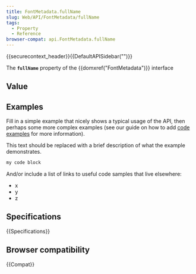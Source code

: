 ```yaml
---
title: FontMetadata.fullName
slug: Web/API/FontMetadata/fullName
tags:
  - Property
  - Reference
browser-compat: api.FontMetadata.fullName
---
```

{{securecontext_header}}{{DefaultAPISidebar("")}}

The **`fullName`** property of the {{domxref("FontMetadata")}} interface 

## Value



## Examples

Fill in a simple example that nicely shows a typical usage of the API, then perhaps some more complex examples (see our guide on how to add [code examples](/en-US/docs/MDN/Contribute/Structures/Code_examples) for more information).

This text should be replaced with a brief description of what the example demonstrates.

```js
my code block
```

And/or include a list of links to useful code samples that live elsewhere:

*   x
*   y
*   z

## Specifications

{{Specifications}}

## Browser compatibility

{{Compat}}


